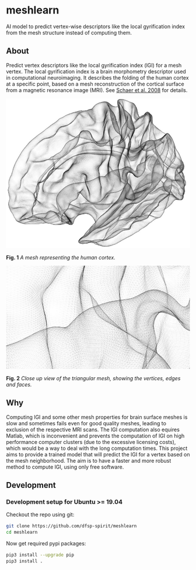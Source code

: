 # meshlearn
AI model to predict vertex-wise descriptors like the local gyrification index from the mesh structure instead of computing them.


## About

Predict vertex descriptors like the local gyrification index (lGI) for a mesh vertex. The local gyrification index is a brain morphometry descriptor used in computational neuroimaging. It describes the folding of the human cortex at a specific point, based on a mesh reconstruction of the cortical surface from a magnetic resonance image (MRI). See [Schaer et al. 2008](https://doi.org/10.1109/TMI.2007.903576) for details.


![Vis1](./web/brain_mesh_full.jpg?raw=true "Brain mesh, white surface.")

**Fig. 1** *A mesh representing the human cortex.*

![Vis2](./web/brain_mesh_vertices.jpg?raw=true "Brain mesh, zoomed view that shows the mesh structure.")

**Fig. 2** *Close up view of the triangular mesh, showing the vertices, edges and faces.*


## Why

Computing lGI and some other mesh properties for brain surface meshes is slow and sometimes fails even for good quality meshes, leading to exclusion of the respective MRI scans. The lGI computation also equires Matlab, which is inconvenient and prevents the computation of lGI on high performance computer clusters (due to the excessive licensing costs), which would be a way to deal with the long computation times. This project aims to provide a trained model that will predict the lGI for a vertex based on the mesh neighborhood. The aim is to have a faster and more robust method to compute lGI, using only free software.

## Development

### Development setup for Ubuntu >= 19.04

Checkout the repo using git:

```bash
git clone https://github.com/dfsp-spirit/meshlearn
cd meshlearn
```

Now get required pypi packages:

```bash
pip3 install --upgrade pip
pip3 install .
```
